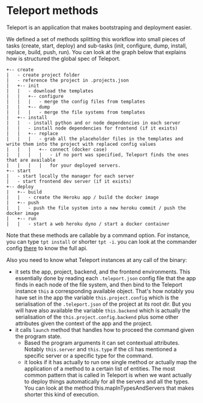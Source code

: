 # Teleport methods

Teleport is an application that makes bootstraping and deployment easier.

We defined a set of methods splitting this workflow into small pieces of tasks (create, start, deploy) and sub-tasks (init, configure, dump, install, replace, build, push, run). You can look at the graph below that explains how is structured the global spec of Teleport.

```
+-- create
|   - create project folder
|   - reference the project in .projects.json
|   +-- init
|   |   - download the templates
|   |   +-- configure
|   |   |   - merge the config files from templates
|   |   +-- dump
|   |   |   - merge the file systems from templates
|   +-- install
|   |   - install python and or node dependencies in each server
|   |   - install node dependencies for frontend (if it exists)
|   |   +-- replace
|   |   |   - grab all the placeholder files in the templates and write them into the project with replaced config values
|   |   |   +-- connect (docker case)
|   |   |   |   - if no port was specified, Teleport finds the ones that are available
|   |   |   |   for your deployed servers.
+-- start
|   - start locally the manager for each server
|   - start frontend dev server (if it exists)
+-- deploy
|   +-- build
|   |   - create the Heroku app / build the docker image
|   +-- push
|   |   - push the file system into a new heroku commit / push the docker image
|   +-- run
|   |   - start a web heroku dyno / start a docker container
```

Note that these methods are callable by a command option. For instance, you can type `tpt install` or shorter `tpt -i`. you can look at the commander config [there](https://github.com/snipsco/teleport/blob/master/bin/index.js]) to know the full api.

Also you need to know what Teleport instances at any call of the binary:
  - it sets the app, project, backend, and the frontend environments. This essentially done by reading each `.teleport.json` config file that the app finds
  in each node of the file system, and then bind to the Teleport instance `this` a corresponding available object. That's how notably you have set in the app the variable `this.project.config` which is the serialisation of the `.teleport.json` of the project at its root dir. But you will have also available the variable `this.backend` which is actually the serialisation of the `this.project.config.backend` plus some other attributes given the context of the app and the project.
  - it calls `launch` method that handles how to proceed the command given the program state.
    - Based the program arguments it can set contextual attributes. Notably
    `this.server` and `this.type` if the cli has mentioned a specific server or a specific type for the command.
    - it looks if it has actually to run one single method or actually map the application of a method to a certain list of entities. The most common pattern that is called in Teleport is when we want actually to deploy things automatically for all the servers and all the types. You can look at the method
    this.mapInTypesAndServers that makes shorter this kind of execution.
